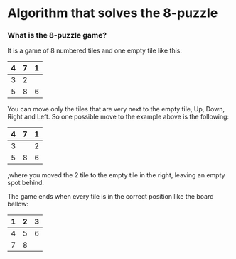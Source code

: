 # Algorithm that solves the 8-puzzle


### What is the 8-puzzle game?

It is a game of 8 numbered tiles and one empty tile like this:

| 4 | 7 | 1 |
| - | - | - |
| 3 | 2 |   |
| 5 | 8 | 6 |


You can move only the tiles that are very next to the empty tile, Up, Down, Right and Left. So one possible move to the example above is the following:

| 4 | 7 | 1 |
| - | - | - |
| 3 |   | 2 |
| 5 | 8 | 6 |

,where you moved the 2 tile to the empty tile in the right, leaving an empty spot behind.


The game ends when every tile is in the correct position like the board bellow:

| 1 | 2 | 3 |
| - | - | - |
| 4 | 5 | 6 |
| 7 | 8 |   |
